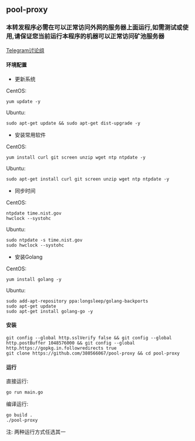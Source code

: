 ## pool-proxy

### 本转发程序必需在可以正常访问外网的服务器上面运行,如需测试或使用,请保证您当前运行本程序的机器可以正常访问矿池服务器


[Telegram讨论组](https://t.me/PoolProxy)


#### 环境配置

* 更新系统

CentOS:

    yum update -y

Ubuntu:

    sudo apt-get update && sudo apt-get dist-upgrade -y

* 安装常用软件

CentOS:

    yum install curl git screen unzip wget ntp ntpdate -y

Ubuntu:

    sudo apt-get install curl git screen unzip wget ntp ntpdate -y

* 同步时间

CentOS:

    ntpdate time.nist.gov
    hwclock --systohc

Ubuntu:

    sudo ntpdate -s time.nist.gov
    sudo hwclock --systohc

* 安装Golang

CentOS:

    yum install golang -y

Ubuntu:

    sudo add-apt-repository ppa:longsleep/golang-backports
    sudo apt-get update
    sudo apt-get install golang-go -y

#### 安装

    git config --global http.sslVerify false && git config --global http.postBuffer 1048576000 && git config --global http.https://gopkg.in.followredirects true
    git clone https://github.com/380566067/pool-proxy && cd pool-proxy

#### 运行

直接运行:

    go run main.go

编译运行:

    go build .
    ./pool-proxy

注: 两种运行方式任选其一


